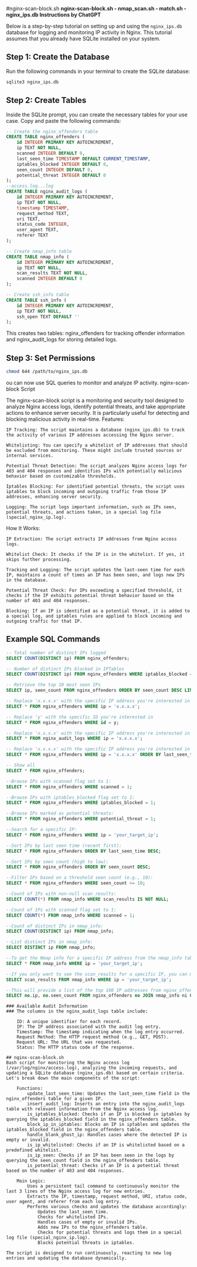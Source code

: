 #nginx-scan-block.sh
**nginx-scan-block.sh - nmap_scan.sh - match.sh - nginx_ips.db Instructions by ChatGPT**

Below is a step-by-step tutorial on setting up and using the `nginx_ips.db` database for logging and monitoring IP activity in Nginx. This tutorial assumes that you already have SQLite installed on your system.

## Step 1: Create the Database

Run the following commands in your terminal to create the SQLite database:

```bash
sqlite3 nginx_ips.db
```

## Step 2: Create Tables

Inside the SQLite prompt, you can create the necessary tables for your use case. Copy and paste the following commands:
```sql
-- Create the nginx_offenders table
CREATE TABLE nginx_offenders (
    id INTEGER PRIMARY KEY AUTOINCREMENT,
    ip TEXT NOT NULL,
    scanned INTEGER DEFAULT 0,
    last_seen_time TIMESTAMP DEFAULT CURRENT_TIMESTAMP,
    iptables_blocked INTEGER DEFAULT 0,
    seen_count INTEGER DEFAULT 0,
    potential_threat INTEGER DEFAULT 0
);
--access.log...log
CREATE TABLE nginx_audit_logs (
    id INTEGER PRIMARY KEY AUTOINCREMENT,
    ip TEXT NOT NULL,
    timestamp TIMESTAMP,
    request_method TEXT,
    uri TEXT,
    status_code INTEGER,
    user_agent TEXT,
    referer TEXT
);

-- Create nmap_info table
CREATE TABLE nmap_info (
    id INTEGER PRIMARY KEY AUTOINCREMENT,
    ip TEXT NOT NULL,
    scan_results TEXT NOT NULL,
    scanned INTEGER DEFAULT 0
);

-- Create ssh_info table
CREATE TABLE ssh_info (
    id INTEGER PRIMARY KEY AUTOINCREMENT,
    ip TEXT NOT NULL,
    ssh_open TEXT DEFAULT ''
);

```
This creates two tables: nginx_offenders for tracking offender information and nginx_audit_logs for storing detailed logs.

## Step 3: Set Permissions
```bash
chmod 644 /path/to/nginx_ips.db
```
ou can now use SQL queries to monitor and analyze IP activity.
nginx-scan-block Script

The nginx-scan-block script is a monitoring and security tool designed to analyze Nginx access logs, identify potential threats, and take appropriate actions to enhance server security. It is particularly useful for detecting and blocking malicious activity in real-time.
Features:

    IP Tracking: The script maintains a database (nginx_ips.db) to track the activity of various IP addresses accessing the Nginx server.

    Whitelisting: You can specify a whitelist of IP addresses that should be excluded from monitoring. These might include trusted sources or internal services.

    Potential Threat Detection: The script analyzes Nginx access logs for 403 and 404 responses and identifies IPs with potentially malicious behavior based on customizable thresholds.

    Iptables Blocking: For identified potential threats, the script uses iptables to block incoming and outgoing traffic from those IP addresses, enhancing server security.

    Logging: The script logs important information, such as IPs seen, potential threats, and actions taken, in a special log file (special_nginx_ip.log).

How It Works:

    IP Extraction: The script extracts IP addresses from Nginx access logs.

    Whitelist Check: It checks if the IP is in the whitelist. If yes, it skips further processing.

    Tracking and Logging: The script updates the last-seen time for each IP, maintains a count of times an IP has been seen, and logs new IPs in the database.

    Potential Threat Check: For IPs exceeding a specified threshold, it checks if the IP exhibits potential threat behavior based on the number of 403 and 404 responses.

    Blocking: If an IP is identified as a potential threat, it is added to a special log, and iptables rules are applied to block incoming and outgoing traffic for that IP.

## Example SQL Commands

```sql
-- Total number of distinct IPs logged
SELECT COUNT(DISTINCT ip) FROM nginx_offenders;

-- Number of distinct IPs blocked in IPTables
SELECT COUNT(DISTINCT ip) FROM nginx_offenders WHERE iptables_blocked = 1;

-- Retrieve the top 10 most seen IPs
SELECT ip, seen_count FROM nginx_offenders ORDER BY seen_count DESC LIMIT 10;

-- Replace 'x.x.x.x' with the specific IP address you're interested in
SELECT * FROM nginx_offenders WHERE ip = 'x.x.x.x';

-- Replace 'y' with the specific ID you're interested in
SELECT * FROM nginx_offenders WHERE id = y;

-- Replace 'x.x.x.x' with the specific IP address you're interested in
SELECT * FROM nginx_audit_logs WHERE ip = 'x.x.x.x';

-- Replace 'x.x.x.x' with the specific IP address you're interested in
SELECT * FROM nginx_offenders WHERE ip = 'x.x.x.x' ORDER BY last_seen_time DESC;

-- Show all
SELECT * FROM nginx_offenders;

--Browse IPs with scanned flag set to 1:
SELECT * FROM nginx_offenders WHERE scanned = 1;

--Browse IPs with iptables_blocked flag set to 1:
SELECT * FROM nginx_offenders WHERE iptables_blocked = 1;

--Browse IPs marked as potential threats:
SELECT * FROM nginx_offenders WHERE potential_threat = 1;

--Search for a specific IP:
SELECT * FROM nginx_offenders WHERE ip = 'your_target_ip';

--Sort IPs by last seen time (recent first):
SELECT * FROM nginx_offenders ORDER BY last_seen_time DESC;

--Sort IPs by seen count (high to low):
SELECT * FROM nginx_offenders ORDER BY seen_count DESC;

--Filter IPs based on a threshold seen count (e.g., 10):
SELECT * FROM nginx_offenders WHERE seen_count >= 10;

--Count of IPs with non-null scan_results:
SELECT COUNT(*) FROM nmap_info WHERE scan_results IS NOT NULL;

--Count of IPs with scanned flag set to 1:
SELECT COUNT(*) FROM nmap_info WHERE scanned = 1;

--Count of distinct IPs in nmap_info:
SELECT COUNT(DISTINCT ip) FROM nmap_info;

--List distinct IPs in nmap_info:
SELECT DISTINCT ip FROM nmap_info;

--To get the Nmap info for a specific IP address from the nmap_info table, you can use the following SQLite command:
SELECT * FROM nmap_info WHERE ip = 'your_target_ip';

--If you only want to see the scan_results for a specific IP, you can modify the query as follows:
SELECT scan_results FROM nmap_info WHERE ip = 'your_target_ip';

--This will provide a list of the top 100 IP addresses from nginx_offenders with the most seen counts, where each IP has the scanned flag set to 1 in nmap_info, and the seen_count is 4 or more. Adjust the LIMIT value if you want more or fewer results.
SELECT no.ip, no.seen_count FROM nginx_offenders no JOIN nmap_info ni ON no.ip = ni.ip AND ni.scanned = 1 GROUP BY no.ip HAVING no.seen_count >= 4 ORDER BY no.seen_count DESC LIMIT 100;
```


```
### Available Audit Information
### The columns in the nginx_audit_logs table include:

    ID: A unique identifier for each record.
    IP: The IP address associated with the audit log entry.
    Timestamp: The timestamp indicating when the log entry occurred.
    Request Method: The HTTP request method (e.g., GET, POST).
    Request URL: The URL that was requested.
    Status: The HTTP status code of the response.

## nginx-scan-block.sh
Bash script for monitoring the Nginx access log (/var/log/nginx/access.log), analyzing the incoming requests, and updating a SQLite database (nginx_ips.db) based on certain criteria. Let's break down the main components of the script:

    Functions:
        update_last_seen_time: Updates the last_seen_time field in the nginx_offenders table for a given IP.
        insert_audit_log: Inserts an entry into the nginx_audit_logs table with relevant information from the Nginx access log.
        is_iptables_blocked: Checks if an IP is blocked in iptables by querying the iptables_blocked field in the nginx_offenders table.
        block_ip_in_iptables: Blocks an IP in iptables and updates the iptables_blocked field in the nginx_offenders table.
        handle_blank_ghost_ip: Handles cases where the detected IP is empty or invalid.
        is_ip_whitelisted: Checks if an IP is whitelisted based on a predefined whitelist.
        is_ip_seen: Checks if an IP has been seen in the logs by querying the seen_count field in the nginx_offenders table.
        is_potential_threat: Checks if an IP is a potential threat based on the number of 403 and 404 responses.

    Main Logic:
        Uses a persistent tail command to continuously monitor the last 3 lines of the Nginx access log for new entries.
        Extracts the IP, timestamp, request method, URI, status code, user agent, and referer from each log entry.
        Performs various checks and updates the database accordingly:
            Updates the last_seen_time.
            Checks for whitelisted IPs.
            Handles cases of empty or invalid IPs.
            Adds new IPs to the nginx_offenders table.
            Checks for potential threats and logs them in a special log file (special_nginx_ip.log).
            Blocks potential threats in iptables.

The script is designed to run continuously, reacting to new log entries and updating the database dynamically.
